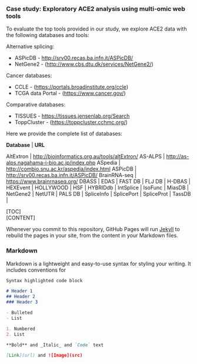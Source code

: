 ### Case study: Exploratory ACE2 analysis using multi-omic web tools

To evaluate the top tools provided in our study, we explore ACE2 data with the following databases and tools:

Alternative splicing:
* ASPicDB - http://srv00.recas.ba.infn.it/ASPicDB/
* NetGene2 - (http://www.cbs.dtu.dk/services/NetGene2/)

Cancer databases:
* CCLE - (https://portals.broadinstitute.org/ccle)
* TCGA data Portal - (https://www.cancer.gov/)

Comparative databases:
* TISSUES - <https://tissues.jensenlab.org/Search>
* ToppCluster - (https://toppcluster.cchmc.org/)


Here we provide the complete list of databases:

**Database** | **URL**

AltExtron | http://bioinformatics.org.au/tools/altExtron/
AS-ALPS | http://as-alps.nagahama-i-bio.ac.jp/index.php
ASpedia  | http://combio.snu.ac.kr/aspedia/index.html
ASPicDB  | http://srv00.recas.ba.infn.it/ASPicDB/
BrainRNA-seq | https://www.brainrnaseq.org/
DBASS |
EDAS |
FAST DB |
FLJ DB |
H-DBAS |
HEXEvent  |
HOLLYWOOD |
HSF  |
HYBRIDdb  |
IntSplice |
IsoFunc  |
MiasDB |
NetGene2 |
NetUTR |
PALS DB |
SpliceInfo |
SplicePort |
SpliceProt |
TassDB |



<div id="sideMenu"> 
	[TOC] 
</div> 
<div id="mainContent"> 
	[CONTENT] 
</div> 

Whenever you commit to this repository, GitHub Pages will run [Jekyll](https://jekyllrb.com/) to rebuild the pages in your site, from the content in your Markdown files.

### Markdown

Markdown is a lightweight and easy-to-use syntax for styling your writing. It includes conventions for

```markdown
Syntax highlighted code block

# Header 1
## Header 2
### Header 3

- Bulleted
- List

1. Numbered
2. List

**Bold** and _Italic_ and `Code` text

[Link](url) and ![Image](src)
```

